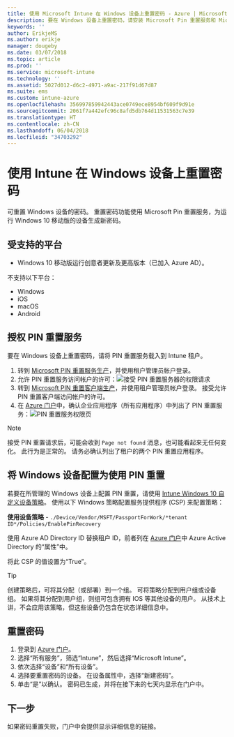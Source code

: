 ```yaml
---
title: 使用 Microsoft Intune 在 Windows 设备上重置密码 - Azure | Microsoft Docs
description: 要在 Windows 设备上重置密码，请安装 Microsoft Pin 重置服务和 Microsoft Pin 重置客户端，使用 Azure Active Directory Directory ID 创建设备策略，然后在 Azure 门户中使用 Microsoft Intune 重置密码。
keywords: ''
author: ErikjeMS
ms.author: erikje
manager: dougeby
ms.date: 03/07/2018
ms.topic: article
ms.prod: ''
ms.service: microsoft-intune
ms.technology: ''
ms.assetid: 5027d012-d6c2-4971-a9ac-217f91d67d87
ms.suite: ems
ms.custom: intune-azure
ms.openlocfilehash: 356997859942443ace0749ece8954bf609f9d91e
ms.sourcegitcommit: 2061f7a442efc96c8afd5db764d11531563c7e39
ms.translationtype: HT
ms.contentlocale: zh-CN
ms.lasthandoff: 06/04/2018
ms.locfileid: "34703292"
---
```

# <a name="reset-the-passcode-on-windows-devices-using-intune"></a>使用 Intune 在 Windows 设备上重置密码

可重置 Windows 设备的密码。 重置密码功能使用 Microsoft Pin 重置服务，为运行 Windows 10 移动版的设备生成新密码。 

## <a name="supported-platforms"></a>受支持的平台

- Windows 10 移动版运行创意者更新及更高版本（已加入 Azure AD）。

不支持以下平台：
- Windows
- iOS
- macOS
- Android

## <a name="authorize-the-pin-reset-services"></a>授权 PIN 重置服务

要在 Windows 设备上重置密码，请将 PIN 重置服务载入到 Intune 租户。

1. 转到 [Microsoft PIN 重置服务生产](https://login.windows.net/common/oauth2/authorize?response_type=code&client_id=b8456c59-1230-44c7-a4a2-99b085333e84&resource=https%3A%2F%2Fgraph.windows.net&redirect_uri=https%3A%2F%2Fcred.microsoft.com&state=e9191523-6c2f-4f1d-a4f9-c36f26f89df0&prompt=admin_consent)，并使用租户管理员帐户登录。
2. 允许 PIN 重置服务访问帐户的许可：![接受 PIN 重置服务器的权限请求](./media/pin-reset-service-home-screen.png)
3. 转到 [Microsoft PIN 重置客户端生产](https://login.windows.net/common/oauth2/authorize?response_type=code&client_id=9115dd05-fad5-4f9c-acc7-305d08b1b04e&resource=https%3A%2F%2Fcred.microsoft.com%2F&redirect_uri=ms-appx-web%3A%2F%2FMicrosoft.AAD.BrokerPlugin%2F9115dd05-fad5-4f9c-acc7-305d08b1b04e&state=6765f8c5-f4a7-4029-b667-46a6776ad611&prompt=admin_consent)，并使用租户管理员帐户登录。 接受允许 PIN 重置客户端访问帐户的许可。
4. 在 [Azure 门户](https://portal.azure.com)中，确认企业应用程序（所有应用程序）中列出了 PIN 重置服务：![PIN 重置服务权限页](./media/pin-reset-service-application.png)

> [!NOTE]
> 接受 PIN 重置请求后，可能会收到 `Page not found` 消息，也可能看起来无任何变化。 此行为是正常的。 请务必确认列出了租户的两个 PIN 重置应用程序。

## <a name="configure-windows-devices-to-use-pin-reset"></a>将 Windows 设备配置为使用 PIN 重置

若要在所管理的 Windows 设备上配置 PIN 重置，请使用 [Intune Windows 10 自定义设备策略](custom-settings-windows-10.md)。 使用以下 Windows 策略配置服务提供程序 (CSP) 来配置策略：

**使用设备策略** - `./Device/Vendor/MSFT/PassportForWork/*tenant ID*/Policies/EnablePinRecovery`

使用 Azure AD Directory ID 替换租户 ID，前者列在 [Azure 门户](https://portal.azure.com)中 Azure Active Directory 的“属性”中。

将此 CSP 的值设置为“True”。

> [!TIP]
> 创建策略后，可将其分配（或部署）到一个组。 可将策略分配到用户组或设备组。 如果将其分配到用户组，则组可包含拥有 IOS 等其他设备的用户。 从技术上讲，不会应用该策略，但这些设备仍包含在状态详细信息中。

## <a name="reset-the-passcode"></a>重置密码

1. 登录到 [Azure 门户](https://portal.azure.com)。 
2. 选择“所有服务”，筛选“Intune”，然后选择“Microsoft Intune”。
3. 依次选择“设备”和“所有设备”。
4. 选择要重置密码的设备。 在设备属性中，选择“新建密码”。
5. 单击“是”以确认。 密码已生成，并将在接下来的七天内显示在门户中。

## <a name="next-step"></a>下一步

如果密码重置失败，门户中会提供显示详细信息的链接。
